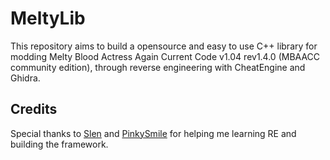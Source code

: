 # MeltyLib
This repository aims to build a opensource and easy to use C++ library for modding Melty Blood Actress Again Current Code v1.04 rev1.4.0 (MBAACC community edition), through reverse engineering with CheatEngine and Ghidra.

## Credits
Special thanks to [Slen](https://github.com/S-len) and [PinkySmile](https://github.com/Gegel85) for helping me learning RE and building the framework.
